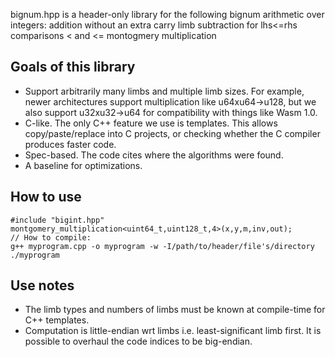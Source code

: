 bignum.hpp is a header-only library for the following bignum arithmetic over integers:
  addition without an extra carry limb
  subtraction for lhs<=rhs
  comparisons < and <=
  montogmery multiplication

## Goals of this library
 - Support arbitrarily many limbs and multiple limb sizes. For example, newer architectures support multiplication like u64xu64->u128, but we also support u32xu32->u64 for compatibility with things like Wasm 1.0.
 - C-like. The only C++ feature we use is templates. This allows copy/paste/replace into C projects, or checking whether the C compiler produces faster code.
 - Spec-based. The code cites where the algorithms were found.
 - A baseline for optimizations.

## How to use
```
#include "bigint.hpp"
montgomery_multiplication<uint64_t,uint128_t,4>(x,y,m,inv,out);
// How to compile:
g++ myprogram.cpp -o myprogram -w -I/path/to/header/file's/directory
./myprogram
```

## Use notes
 - The limb types and numbers of limbs must be known at compile-time for C++ templates.
 - Computation is little-endian wrt limbs i.e. least-significant limb first. It is possible to overhaul the code indices to be big-endian.

